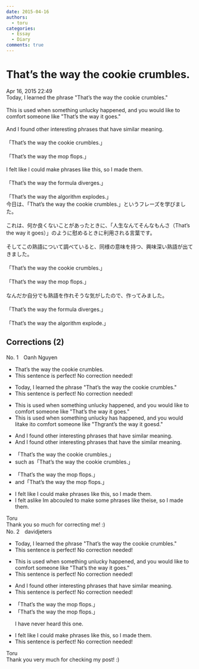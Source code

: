 ```yaml
---
date: 2015-04-16
authors:
  - toru
categories:
  - Essay
  - Diary
comments: true
---
```


# That’s the way the cookie crumbles.
<div class="date">Apr 16, 2015 22:49</div>
<div id="post"><div id="body_show_ori">
Today, I learned the phrase "That’s the way the cookie crumbles."<br/><br/>This is used when something unlucky happened, and you would like to comfort someone like "That’s the way it goes."<br/><br/>And I found other interesting phrases that have similar meaning.<br/><br/>「That’s the way the cookie crumbles.」　<br/><br/>「That’s the way the mop flops.」<br/><br/>I felt like I could make phrases like this, so I made them.<br/><br/>「That’s the way the formula diverges.」<br/><br/>「That’s the way the algorithm explodes.」
</div></div>

<!-- more -->

<div id="post_ja"><div id="body_show_mo">
今日は、「That’s the way the cookie crumbles.」というフレーズを学びました。<br/><br/>これは、何か良くないことがあったときに、「人生なんてそんなもんさ（That’s the way it goes）」のように慰めるときに利用される言葉です。<br/><br/>そしてこの熟語について調べていると、同様の意味を持つ、興味深い熟語が出てきました。<br/><br/>「That’s the way the cookie crumbles.」　<br/><br/>「That’s the way the mop flops.」<br/><br/>なんだか自分でも熟語を作れそうな気がしたので、作ってみました。<br/><br/>「That’s the way the formula diverges.」<br/><br/>「That’s the way the algorithm explode.」
</div></div>

## Corrections (2)
<div id="block"><div class="first_name"> No. 1　<span class="just_name">Oanh Nguyen</span></div><div id="block2">
<ul class="correction_field">
<li class="incorrect">That’s the way the cookie crumbles.</li>
<li class="corrected perfect">This sentence is perfect! No correction needed!</li>
</ul>
<ul class="correction_field">
<li class="incorrect">Today, I learned the phrase "That’s the way the cookie crumbles."</li>
<li class="corrected perfect">This sentence is perfect! No correction needed!</li>
</ul>
<ul class="correction_field">
<li class="incorrect">This is used when something unlucky happened, and you would like to comfort someone like "That’s the way it goes."</li>
<li class="corrected correct">
This is used when something unlucky ha<span class="f_red">s ha</span>ppened, and you <span class="f_gray"><span class="sline">would li</span></span><span class="f_red">ta</span>ke <span class="f_red">i</span>t<span class="f_gray"><span class="sline">o</span></span> <span class="f_gray"><span class="sline">com</span></span>for<span class="f_gray"><span class="sline">t</span></span> <span class="f_gray"><span class="sline">someone like "Th</span></span><span class="f_red">gr</span>a<span class="f_red">n</span>t<span class="f_gray"><span class="sline">’s th</span></span>e<span class="f_gray"><span class="sline"> way it goes</span></span><span class="f_red">d</span>.<span class="f_gray"><span class="sline">"</span></span>
</li>
</ul>
<ul class="correction_field">
<li class="incorrect">And I found other interesting phrases that have similar meaning.</li>
<li class="corrected correct">
And I found other interesting phrases that have <span class="f_red">the </span>similar meaning.
</li>
</ul>
<ul class="correction_field">
<li class="incorrect">「That’s the way the cookie crumbles.」　</li>
<li class="corrected correct">
<span class="f_red">such as</span>「That’s the way the cookie crumbles.」　
</li>
</ul>
<ul class="correction_field">
<li class="incorrect">「That’s the way the mop flops.」</li>
<li class="corrected correct">
<span class="f_red">and</span>「That’s the way the mop flops.」
</li>
</ul>
<ul class="correction_field">
<li class="incorrect">I felt like I could make phrases like this, so I made them.</li>
<li class="corrected correct">
I felt <span class="f_red">as</span><span class="f_gray"><span class="sline">like</span></span> I<span class="f_red">m</span> <span class="f_red">ab</span><span class="f_gray"><span class="sline">cou</span></span>l<span class="f_red">e</span><span class="f_gray"><span class="sline">d</span></span> <span class="f_red">to </span>make <span class="f_red">some </span>phrases like th<span class="f_red">e</span><span class="f_gray"><span class="sline">i</span></span>s<span class="f_red">e</span>, so I made them.
</li>
</ul>
</div><div class="name"><span class="just_name">Toru</span><br>
Thank you so much for correcting me! :)
</div>
</div>
<div id="block"><div class="first_name"> No. 2　<span class="just_name">davidjeters</span></div><div id="block2">
<ul class="correction_field">
<li class="incorrect">Today, I learned the phrase "That’s the way the cookie crumbles."</li>
<li class="corrected perfect">This sentence is perfect! No correction needed!</li>
</ul>
<ul class="correction_field">
<li class="incorrect">This is used when something unlucky happened, and you would like to comfort someone like "That’s the way it goes."</li>
<li class="corrected perfect">This sentence is perfect! No correction needed!</li>
</ul>
<ul class="correction_field">
<li class="incorrect">And I found other interesting phrases that have similar meaning.</li>
<li class="corrected perfect">This sentence is perfect! No correction needed!</li>
</ul>
<ul class="correction_field">
<li class="incorrect">「That’s the way the mop flops.」</li>
<li class="corrected correct">
「That’s the way the mop flops.」
<p class="correction_comment">I have never heard this one.</p>
</li>
</ul>
<ul class="correction_field">
<li class="incorrect">I felt like I could make phrases like this, so I made them.</li>
<li class="corrected perfect">This sentence is perfect! No correction needed!</li>
</ul>
</div><div class="name"><span class="just_name">Toru</span><br>
Thank you very much for checking my post! :)
</div>
</div>
